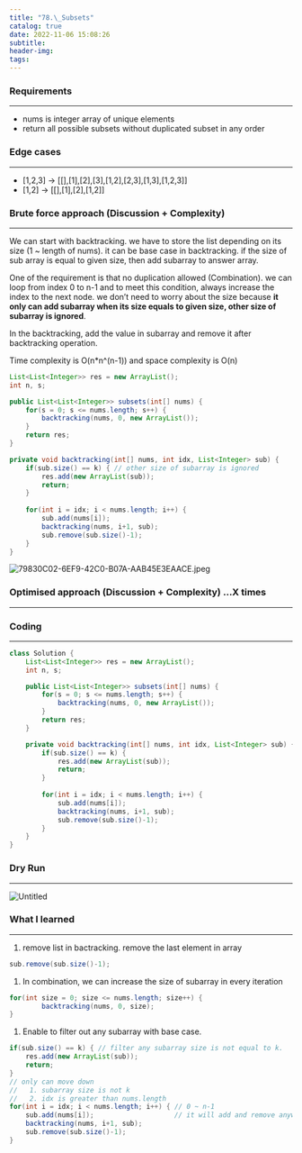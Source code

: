 ```yaml
---
title: "78.\_Subsets"
catalog: true
date: 2022-11-06 15:08:26
subtitle:
header-img:
tags:
---
```

### **Requirements**

---

- nums is integer array of unique elements
- return all possible subsets without duplicated subset in any order

### **Edge cases**

---

- [1,2,3] → [[],[1],[2],[3],[1,2],[2,3],[1,3],[1,2,3]]
- [1,2] → [[],[1],[2],[1,2]]

### **Brute force approach (Discussion + Complexity)**

---

We can start with backtracking. we have to store the list depending on its size (1 ~ length of nums). it can be base case in backtracking. if the size of sub array is equal to given size, then add subarray to answer array. 

One of the requirement is that no duplication allowed (Combination). we can loop from index 0 to n-1 and to meet this condition, always increase the index to the next node. we don’t need to worry about the size because **it only can add subarray when its size equals to given size, other size of subarray is ignored**. 

In the backtracking, add the value in subarray and remove it after backtracking operation.

Time complexity is O(n*n^(n-1)) and space complexity is O(n)

```java
List<List<Integer>> res = new ArrayList();
int n, s;

public List<List<Integer>> subsets(int[] nums) {
    for(s = 0; s <= nums.length; s++) {
        backtracking(nums, 0, new ArrayList());
    }
    return res;
}

private void backtracking(int[] nums, int idx, List<Integer> sub) {
    if(sub.size() == k) { // other size of subarray is ignored
        res.add(new ArrayList(sub));
        return;
    }
    
    for(int i = idx; i < nums.length; i++) {
        sub.add(nums[i]);
        backtracking(nums, i+1, sub);
        sub.remove(sub.size()-1);
    }
}
```

![79830C02-6EF9-42C0-B07A-AAB45E3EAACE.jpeg](https://s3-us-west-2.amazonaws.com/secure.notion-static.com/4d4f9f3d-4a5e-45c5-9a39-d52e77d7e81e/79830C02-6EF9-42C0-B07A-AAB45E3EAACE.jpeg)

### **Optimised approach (Discussion + Complexity) …X times**

---

### **Coding**

---

```java
class Solution {
    List<List<Integer>> res = new ArrayList();
    int n, s;

    public List<List<Integer>> subsets(int[] nums) {
        for(s = 0; s <= nums.length; s++) {
            backtracking(nums, 0, new ArrayList());
        }
        return res;
    }

    private void backtracking(int[] nums, int idx, List<Integer> sub) {
        if(sub.size() == k) {
            res.add(new ArrayList(sub));
            return;
        }
        
        for(int i = idx; i < nums.length; i++) {
            sub.add(nums[i]);
            backtracking(nums, i+1, sub);
            sub.remove(sub.size()-1);
        }
    }
}
```

### **Dry Run**

---

![Untitled](https://s3-us-west-2.amazonaws.com/secure.notion-static.com/6735aa39-9290-4a02-a49e-58272619e032/Untitled.png)

### What I learned

---

1. remove list in bactracking. remove the last element in array

```java
sub.remove(sub.size()-1);
```

1. In combination, we can increase the size of subarray in every iteration

```java
for(int size = 0; size <= nums.length; size++) {
		backtracking(nums, 0, size);
}
```

1. Enable to filter out any subarray with base case. 

```java
if(sub.size() == k) { // filter any subarray size is not equal to k.
    res.add(new ArrayList(sub));
    return;
}
// only can move down
//   1. subarray size is not k
//   2. idx is greater than nums.length
for(int i = idx; i < nums.length; i++) { // 0 ~ n-1
    sub.add(nums[i]);                    // it will add and remove anyway
    backtracking(nums, i+1, sub);
    sub.remove(sub.size()-1);
}
```
